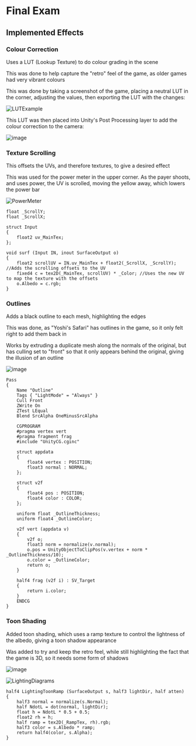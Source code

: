 # Final Exam

## Implemented Effects
### Colour Correction
Uses a LUT (Lookup Texture) to do colour grading in the scene

This was done to help capture the "retro" feel of the game, as older games had very vibrant colours

This was done by taking a screenshot of the game, placing a neutral LUT in the corner, adjusting the values, then exporting the LUT with the changes:

![LUTExample](https://github.com/user-attachments/assets/4909053b-6297-480d-9b49-b56f66011b4d)

This LUT was then placed into Unity's Post Processing layer to add the colour correction to the camera:

![image](https://github.com/user-attachments/assets/145f58e1-db6a-49f2-8bd8-0f97197d0a59)

### Texture Scrolling
This offsets the UVs, and therefore textures, to give a desired effect

This was used for the power meter in the upper corner. As the payer shoots, and uses power, the UV is scrolled, moving the yellow away, which lowers the power bar

![PowerMeter](https://github.com/user-attachments/assets/a80ad12a-e8d3-40cd-ac07-93bfb938cd54)
```hlsl
float _ScrollY;
float _ScrollX;

struct Input
{
    float2 uv_MainTex;
};

void surf (Input IN, inout SurfaceOutput o)
{
    float2 scrollUV = IN.uv_MainTex + float2(_ScrollX, _ScrollY); //Adds the scrolling offsets to the UV
    fixed4 c = tex2D(_MainTex, scrollUV) * _Color; //Uses the new UV to map the texture with the offsets
    o.Albedo = c.rgb;
}
```

### Outlines
Adds a black outline to each mesh, highlighting the edges

This was done, as "Yoshi's Safari" has outlines in the game, so it only felt right to add them back in

Works by extruding a duplicate mesh along the normals of the original, but has culling set to "front" so that it only appears behind the original, giving the illusion of an outline

![image](https://github.com/user-attachments/assets/8ebfb0ad-8a60-4c4d-8db1-f9db4bfb15ca)

```hlsl
Pass
{
    Name "Outline"
    Tags { "LightMode" = "Always" }
    Cull Front
    ZWrite On
    ZTest LEqual
    Blend SrcAlpha OneMinusSrcAlpha

    CGPROGRAM
    #pragma vertex vert
    #pragma fragment frag
    #include "UnityCG.cginc"

    struct appdata
    {
        float4 vertex : POSITION;
        float3 normal : NORMAL;
    };

    struct v2f
    {
        float4 pos : POSITION;
        float4 color : COLOR;
    };

    uniform float _OutlineThickness;
    uniform float4 _OutlineColor;

    v2f vert (appdata v)
    {
        v2f o;
        float3 norm = normalize(v.normal);
        o.pos = UnityObjectToClipPos(v.vertex + norm * _OutlineThickness/10);
        o.color = _OutlineColor;
        return o;
    }

    half4 frag (v2f i) : SV_Target
    {
        return i.color;
    }
    ENDCG
}
```

### Toon Shading

Added toon shading, which uses a ramp texture to control the lightness of the albedo, giving a toon shadow appearance

Was added to try and keep the retro feel, while still highlighting the fact that the game is 3D, so it needs some form of shadows

![image](https://github.com/user-attachments/assets/e3f63f96-8305-46bf-9e04-bc2638807ec8)

![LightingDiagrams](https://github.com/user-attachments/assets/13d6dfdb-97be-4271-a615-e220aa5f0527)

```hlsl
half4 LightingToonRamp (SurfaceOutput s, half3 lightDir, half atten)
{
    half3 normal = normalize(s.Normal);
    half NdotL = dot(normal, lightDir);
    float h = NdotL * 0.5 + 0.5;
    float2 rh = h;
    half ramp = tex2D(_RampTex, rh).rgb;
    half3 color = s.Albedo * ramp;
    return half4(color, s.Alpha);
}
```
